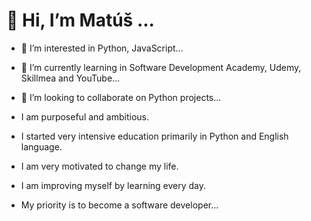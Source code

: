 # 👋 Hi, I’m Matúš ...
- 👀 I’m interested in Python, JavaScript...
- 🌱 I’m currently learning in Software Development Academy, Udemy, Skillmea and YouTube...
- 💞️ I’m looking to collaborate on Python projects...

- I am purposeful and ambitious.
- I started very intensive education primarily in Python and English language.
- I am very motivated to change my life.
- I am improving myself by learning every day.
- My priority is to become a software developer...

<!---
matus-kocik/matus-kocik is a ✨ special ✨ repository because its `README.md` (this file) appears on your GitHub profile.
You can click the Preview link to take a look at your changes.
--->

